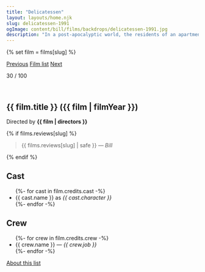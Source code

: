 ```yaml
---
title: "Delicatessen"
layout: layouts/home.njk
slug: delicatessen-1991
ogImage: content/bill/films/backdrops/delicatessen-1991.jpg
description: "In a post-apocalyptic world, the residents of an apartment above the butcher shop receive an occasional delicacy of meat, something that is in low supply. A young man new in town falls in love with the butcher's daughter, which causes conflicts in her family, who need the young man for other business-related purposes."
---
```


{% set film = films[slug] %}

<nav class="films">
  <a class="prev" href="../withnail--i-1987">Previous</a>
  <a href="../">Film list</a>
  <a class="next" href="../night-on-earth-1991">Next</a>
</nav>

<p>30 / 100</p>

<article class="film slug-delicatessen-1991">
  <div class="backdrop-and-poster">
    <img class="poster" src="../films/posters/{{ slug }}.jpg" alt="">
    <img class="backdrop" src="../films/backdrops/{{ slug }}.jpg" alt="">
  </div>

  <h1>{{ film.title }} ({{ film | filmYear }})</h1>

  

  <p class="director">
    Directed by <strong>{{ film | directors }}</strong>
  </p>

  {% if films.reviews[slug] %}
    <blockquote> 
      {{ films.reviews[slug] | safe }} <em>— Bill</em>
    </blockquote> 
  {% endif %}

  <h2>
    Cast
  </h2>
  <ul>
    {%- for cast in film.credits.cast -%}
      <li>
        {{ cast.name }} as <em>{{ cast.character }}</em>
      </li>
    {%- endfor -%}
  </ul>

  <h2>
    Crew
  </h2>
  <ul>
    {%- for crew in film.credits.crew -%}
      <li>
        {{ crew.name }} &mdash; <em>{{ crew.job }}</em>
      </li>
    {%- endfor -%}
  </ul>
</article>
<footer>
  <a href="../about">About this list</a>
</footer>
